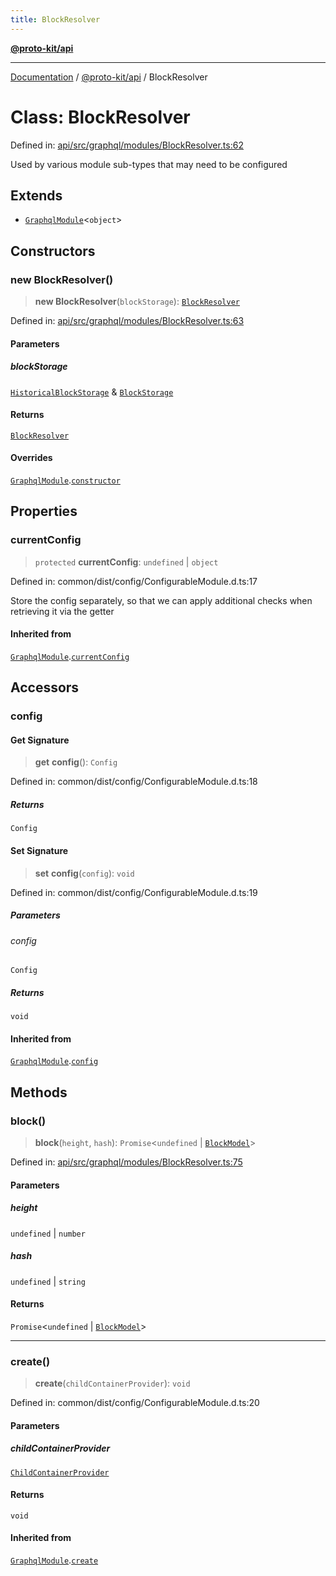 ```yaml
---
title: BlockResolver
---
```


[**@proto-kit/api**](../README.md)

***

[Documentation](../../../README.md) / [@proto-kit/api](../README.md) / BlockResolver

# Class: BlockResolver

Defined in: [api/src/graphql/modules/BlockResolver.ts:62](https://github.com/proto-kit/framework/blob/b953c754e500c62f01fbbd6d09adfb2f5577269d/packages/api/src/graphql/modules/BlockResolver.ts#L62)

Used by various module sub-types that may need to be configured

## Extends

- [`GraphqlModule`](GraphqlModule.md)\<`object`\>

## Constructors

### new BlockResolver()

> **new BlockResolver**(`blockStorage`): [`BlockResolver`](BlockResolver.md)

Defined in: [api/src/graphql/modules/BlockResolver.ts:63](https://github.com/proto-kit/framework/blob/b953c754e500c62f01fbbd6d09adfb2f5577269d/packages/api/src/graphql/modules/BlockResolver.ts#L63)

#### Parameters

##### blockStorage

[`HistoricalBlockStorage`](../../sequencer/interfaces/HistoricalBlockStorage.md) & [`BlockStorage`](../../sequencer/interfaces/BlockStorage.md)

#### Returns

[`BlockResolver`](BlockResolver.md)

#### Overrides

[`GraphqlModule`](GraphqlModule.md).[`constructor`](GraphqlModule.md#constructors)

## Properties

### currentConfig

> `protected` **currentConfig**: `undefined` \| `object`

Defined in: common/dist/config/ConfigurableModule.d.ts:17

Store the config separately, so that we can apply additional
checks when retrieving it via the getter

#### Inherited from

[`GraphqlModule`](GraphqlModule.md).[`currentConfig`](GraphqlModule.md#currentconfig)

## Accessors

### config

#### Get Signature

> **get** **config**(): `Config`

Defined in: common/dist/config/ConfigurableModule.d.ts:18

##### Returns

`Config`

#### Set Signature

> **set** **config**(`config`): `void`

Defined in: common/dist/config/ConfigurableModule.d.ts:19

##### Parameters

###### config

`Config`

##### Returns

`void`

#### Inherited from

[`GraphqlModule`](GraphqlModule.md).[`config`](GraphqlModule.md#config)

## Methods

### block()

> **block**(`height`, `hash`): `Promise`\<`undefined` \| [`BlockModel`](BlockModel.md)\>

Defined in: [api/src/graphql/modules/BlockResolver.ts:75](https://github.com/proto-kit/framework/blob/b953c754e500c62f01fbbd6d09adfb2f5577269d/packages/api/src/graphql/modules/BlockResolver.ts#L75)

#### Parameters

##### height

`undefined` | `number`

##### hash

`undefined` | `string`

#### Returns

`Promise`\<`undefined` \| [`BlockModel`](BlockModel.md)\>

***

### create()

> **create**(`childContainerProvider`): `void`

Defined in: common/dist/config/ConfigurableModule.d.ts:20

#### Parameters

##### childContainerProvider

[`ChildContainerProvider`](../../common/interfaces/ChildContainerProvider.md)

#### Returns

`void`

#### Inherited from

[`GraphqlModule`](GraphqlModule.md).[`create`](GraphqlModule.md#create)
